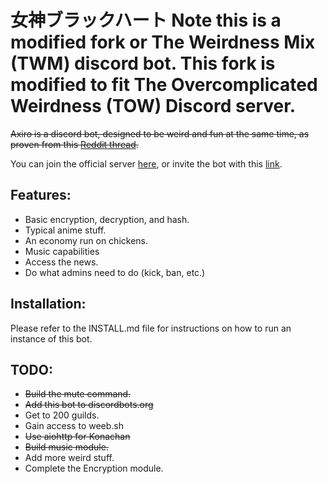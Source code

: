 # 女神ブラックハート Note this is a modified fork or The Weirdness Mix (TWM) discord bot. This fork is modified to fit The Overcomplicated Weirdness (TOW) Discord server.

~~Axiro is a discord bot, designed to be weird and fun at the same time, as proven from this [Reddit thread](https://www.reddit.com/r/softwaregore/comments/ayfcbe/and_you_thought_student_debt_was_bad_try_discord/).~~

You can join the official server [here](https://discord.gg/veVDS47), or invite the bot with this [link](https://discordapp.com/api/oauth2/authorize?client_id=693568262813909072&permissions=8&scope=bot).

## Features:

* Basic encryption, decryption, and hash.
* Typical anime stuff.
* An economy run on chickens.
* Music capabilities
* Access the news.
* Do what admins need to do (kick, ban, etc.)

## Installation:

Please refer to the INSTALL.md file for instructions on how to run an instance of this bot.

## TODO:

* ~~Build the mute command.~~
* ~~Add this bot to discordbots.org~~
* Get to 200 guilds.
* Gain access to weeb.sh
* ~~Use aiohttp for Konachan~~
* ~~Build music module.~~
* Add more weird stuff.
* Complete the Encryption module.
